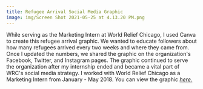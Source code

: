 ```yaml
---
title: Refugee Arrival Social Media Graphic
image: img/Screen Shot 2021-05-25 at 4.13.20 PM.png
---
```


While serving as the Marketing Intern at World Relief Chicago, I used Canva to create this refugee arrival graphic. We wanted to educate followers about how many refugees arrived every two weeks and where they came from. Once I updated the numbers, we shared the graphic on the organization's Facebook, Twitter, and Instagram pages. The graphic continued to serve the organization after my internship ended and became a vital part of WRC's social media strategy. I worked with World Relief Chicago as a Marketing Intern from January - May 2018. You can view the graphic *<a href="documentsfolder1/World Relief Chicago 1.png" target="_blank">here.</a>*
